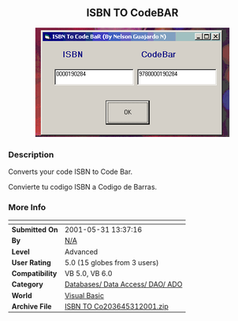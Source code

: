 ﻿<div align="center">

## ISBN TO CodeBAR

<img src="PIC200153117288186.gif">
</div>

### Description



Converts your code ISBN to Code Bar.

Convierte tu codigo ISBN a Codigo de Barras.
 
### More Info
 


<span>             |<span>
---                |---
**Submitted On**   |2001-05-31 13:37:16
**By**             |[N/A](https://github.com/Planet-Source-Code/PSCIndex/blob/master/ByAuthor/empty.md)
**Level**          |Advanced
**User Rating**    |5.0 (15 globes from 3 users)
**Compatibility**  |VB 5\.0, VB 6\.0
**Category**       |[Databases/ Data Access/ DAO/ ADO](https://github.com/Planet-Source-Code/PSCIndex/blob/master/ByCategory/databases-data-access-dao-ado__1-6.md)
**World**          |[Visual Basic](https://github.com/Planet-Source-Code/PSCIndex/blob/master/ByWorld/visual-basic.md)
**Archive File**   |[ISBN TO Co203645312001\.zip](https://github.com/Planet-Source-Code/isbn-to-codebar__1-23650/archive/master.zip)









